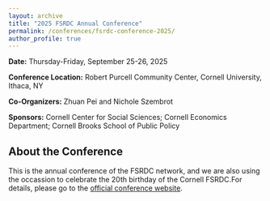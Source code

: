 ```yaml
---
layout: archive
title: "2025 FSRDC Annual Conference"
permalink: /conferences/fsrdc-conference-2025/
author_profile: true
---
```


**Date:** Thursday-Friday, September 25-26, 2025 

**Conference Location:** Robert Purcell Community Center, Cornell University, Ithaca, NY 

**Co-Organizers:**  Zhuan Pei and Nichole Szembrot 

**Sponsors:** Cornell Center for Social Sciences; Cornell Economics Department; Cornell Brooks School of Public Policy 

## About the Conference

This is the annual conference of the FSRDC network, and we are also using the occassion to celebrate the 20th birthday of the Cornell FSRDC.For details, please go to the [official conference website](https://socialsciences.cornell.edu/nyrdc/fsrdc/annual-research-conference-cornell-university).